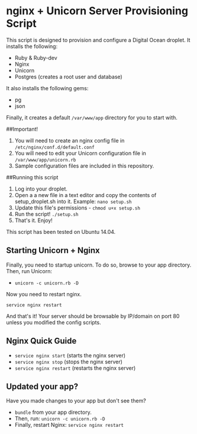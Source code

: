 # nginx + Unicorn Server Provisioning Script

This script is designed to provision and configure a Digital Ocean droplet.
It installs the following:
  - Ruby & Ruby-dev
  - Nginx
  - Unicorn
  - Postgres (creates a root user and database)

It also installs the following gems:
  - pg
  - json
  
Finally, it creates a default `/var/www/app` directory for you to start with.

##Important!

  1. You will need to create an nginx config file in `/etc/nginx/conf.d/default.conf`
  2. You will need to edit your Unicorn configuration file in `/var/www/app/unicorn.rb`
  3. Sample configuration files are included in this repository.

##Running this script

  1. Log into your droplet.
  2. Open a a new file in a text editor and copy the contents of setup_droplet.sh into it. Example: `nano setup.sh`
  3. Update this file's permissions - `chmod u+x setup.sh`
  4. Run the script! `./setup.sh`
  5. That's it. Enjoy!

This script has been tested on Ubuntu 14.04.

## Starting Unicorn + Nginx

Finally, you need to startup unicorn. To do so, browse to your app directory. Then, run Unicorn:

- `unicorn -c unicorn.rb -D`

Now you need to restart nginx.

`service nginx restart`

And that's it! Your server should be browsable by IP/domain on port 80 unless you modified the config scripts.

## Nginx Quick Guide

- `service nginx start` (starts the nginx server)
- `service nginx stop` (stops the nginx server)
- `service nginx restart` (restarts the nginx server)

## Updated your app?

Have you made changes to your app but don't see them?

- `bundle` from your app directory.
- Then, run: `unicorn -c unicorn.rb -D`
- Finally, restart Nginx: `service nginx restart`


